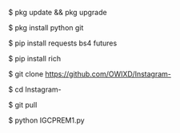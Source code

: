 $ pkg update && pkg upgrade

$ pkg install python git

$ pip install requests bs4 futures

$ pip install rich

$ git clone https://github.com/OWIXD/Instagram-

$ cd Instagram- 

$ git pull

$ python IGCPREM1.py

